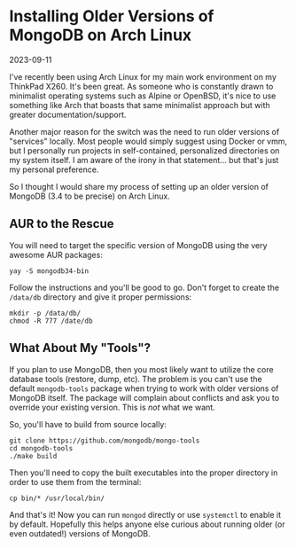 # Installing Older Versions of MongoDB on Arch Linux

2023-09-11

I've recently been using Arch Linux for my main work environment on my ThinkPad X260. It's been great. As someone who is constantly drawn to minimalist operating systems such as Alpine or OpenBSD, it's nice to use something like Arch that boasts that same minimalist approach but with greater documentation/support.

Another major reason for the switch was the need to run older versions of "services" locally. Most people would simply suggest using Docker or vmm, but I personally run projects in self-contained, personalized directories on my system itself. I am aware of the irony in that statement... but that's just my personal preference.

So I thought I would share my process of setting up an older version of MongoDB (3.4 to be precise) on Arch Linux.

## AUR to the Rescue

You will need to target the specific version of MongoDB using the very awesome AUR packages:

```
yay -S mongodb34-bin
```

Follow the instructions and you'll be good to go. Don't forget to create the `/data/db` directory and give it proper permissions:

```
mkdir -p /data/db/
chmod -R 777 /date/db
```

## What About My "Tools"?

If you plan to use MongoDB, then you most likely want to utilize the core database tools (restore, dump, etc). The problem is you can't use the default `mongodb-tools` package when trying to work with older versions of MongoDB itself. The package will complain about conflicts and ask you to override your existing version. This is *not* what we want.

So, you'll have to build from source locally:

```
git clone https://github.com/mongodb/mongo-tools
cd mongodb-tools
./make build
```

Then you'll need to copy the built executables into the proper directory in order to use them from the terminal:

```
cp bin/* /usr/local/bin/
```

And that's it! Now you can run `mongod` directly or use `systemctl` to enable it by default. Hopefully this helps anyone else curious about running older (or even outdated!) versions of MongoDB.
